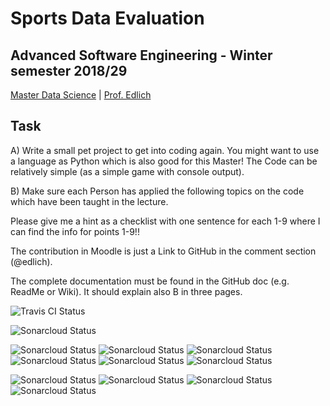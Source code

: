 
# Sports Data Evaluation


## Advanced Software Engineering - Winter semester 2018/29

[Master Data Science](https://studiengang.beuth-hochschule.de/ds-master/)  | [Prof. Edlich](https://github.com/edlich)

##  Task

A) Write a small pet project to get into coding again. You might want to use a language as Python which is also good for this Master! The Code can be relatively simple (as a simple game with console output).

B) Make sure each Person has applied the following topics on the code which have been taught in the lecture.

Please give me a hint as a checklist with one sentence for each 1-9 where I can find the info for points 1-9!!

The contribution in Moodle is just a Link to GitHub in the comment section (@edlich).

The complete documentation must be found in the GitHub doc (e.g. ReadMe or Wiki). It should explain also B in three pages.

![Travis CI Status](https://travis-ci.com/kwbln/AdvSE.svg?branch=master)

![Sonarcloud Status](https://sonarcloud.io/api/project_badges/measure?project=kwbln_ASE&metric=alert_status)

![Sonarcloud Status](https://sonarcloud.io/api/project_badges/measure?project=kwbln_ASE&metric=bugs)
![Sonarcloud Status](https://sonarcloud.io/api/project_badges/measure?project=kwbln_ASE&metric=code_smells)
![Sonarcloud Status](https://sonarcloud.io/api/project_badges/measure?project=kwbln_ASE&metric=coverage)
![Sonarcloud Status](https://sonarcloud.io/api/project_badges/measure?project=kwbln_ASE&metric=duplicated_lines_density)
![Sonarcloud Status](https://sonarcloud.io/api/project_badges/measure?project=kwbln_ASE&metric=ncloc)
![Sonarcloud Status](https://sonarcloud.io/api/project_badges/measure?project=kwbln_ASE&metric=vulnerabilities)

![Sonarcloud Status](https://sonarcloud.io/api/project_badges/measure?project=kwbln_ASE&metric=sqale_rating)
![Sonarcloud Status](https://sonarcloud.io/api/project_badges/measure?project=kwbln_ASE&metric=reliability_rating)
![Sonarcloud Status](https://sonarcloud.io/api/project_badges/measure?project=kwbln_ASE&metric=security_rating)
![Sonarcloud Status](https://sonarcloud.io/api/project_badges/measure?project=kwbln_ASE&metric=sqale_index)

